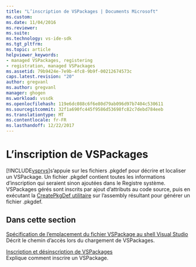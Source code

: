 ```yaml
---
title: "L’inscription de VSPackages | Documents Microsoft"
ms.custom: 
ms.date: 11/04/2016
ms.reviewer: 
ms.suite: 
ms.technology: vs-ide-sdk
ms.tgt_pltfrm: 
ms.topic: article
helpviewer_keywords:
- managed VSPackages, registering
- registration, managed VSPackages
ms.assetid: 79b9424e-7e9b-4fc8-9b9f-00212674573c
caps.latest.revision: "20"
author: gregvanl
ms.author: gregvanl
manager: ghogen
ms.workload: vssdk
ms.openlocfilehash: 119e6dc088c6f6e80d79ab096d97b7404c530611
ms.sourcegitcommit: 32f1a690fc445f9586d53698fc82c7debd784eeb
ms.translationtype: MT
ms.contentlocale: fr-FR
ms.lasthandoff: 12/22/2017
---
```

# <a name="registering-vspackages"></a>L’inscription de VSPackages
[!INCLUDE[vsprvs](../../code-quality/includes/vsprvs_md.md)]s’appuie sur les fichiers .pkgdef pour décrire et localiser un VSPackage. Un fichier .pkgdef contient toutes les informations d’inscription qui seraient sinon ajoutées dans le Registre système. VSPackages gérés sont inscrits par ajout d’attributs au code source, puis en exécutant la [CreatePkgDef utilitaire](../../extensibility/internals/createpkgdef-utility.md) sur l’assembly résultant pour générer un fichier .pkgdef.  
  
## <a name="in-this-section"></a>Dans cette section  
 [Spécification de l’emplacement du fichier VSPackage au shell Visual Studio](../../extensibility/internals/specifying-vspackage-file-location-to-the-vs-shell.md)  
 Décrit le chemin d’accès lors du chargement de VSPackages.  
  
 [Inscription et désinscription de VSPackages](../../extensibility/registering-and-unregistering-vspackages.md)  
 Explique comment inscrire un VSPackage.  
